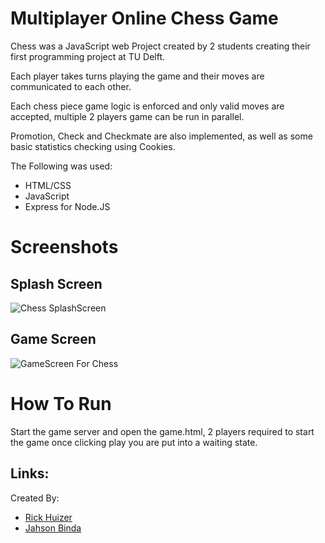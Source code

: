 # Multiplayer Online Chess Game

Chess was a JavaScript web Project created by 2 students creating their first programming project at TU Delft.

Each player takes turns playing the game and their moves are communicated to each other. 

Each chess piece game logic is enforced and only valid moves are accepted, multiple 2 players game can be run in parallel.

Promotion, Check and Checkmate are also implemented, as well as some basic statistics checking using Cookies.

The Following was used:

 - HTML/CSS 
 - JavaScript
 - Express for Node.JS
# Screenshots

## Splash Screen

![Chess SplashScreen](https://i.imgur.com/HpTPQ6x.png)

## Game Screen
![GameScreen For Chess](https://i.imgur.com/au4vYVm.png)

# How To Run

Start the game server and open the game.html, 2 players required to start the game once clicking play you are put into a waiting state.

## Links:
Created By:
 - [Rick Huizer](https://github.com/Rickkert00)
 - [Jahson Binda](https://github.com/Jahb)
